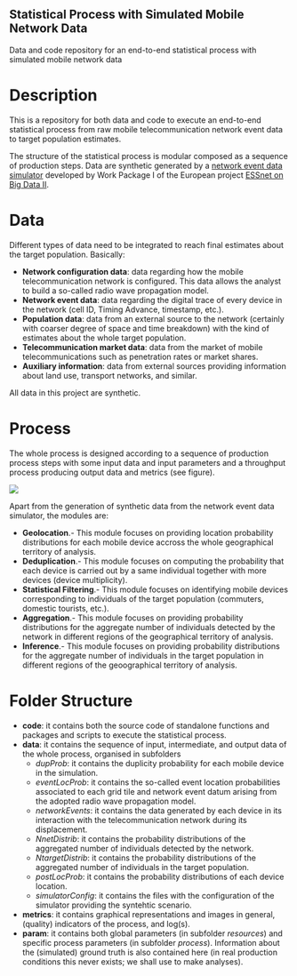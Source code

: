 ## Statistical Process with Simulated Mobile Network Data
Data and code repository for an end-to-end statistical process with simulated mobile network data

# Description
This is a repository for both data and code to execute an end-to-end statistical process from raw mobile telecommunication network event data to target population estimates. 

The structure of the statistical process is modular composed as a sequence of production steps. Data are synthetic generated by a [network event data simulator](https://github.com/MobilePhoneESSnetBigData/simulator) developed by Work Package I of the European project [ESSnet on Big Data II](https://webgate.ec.europa.eu/fpfis/mwikis/essnetbigdata/index.php/Main_Page).

# Data
Different types of data need to be integrated to reach final estimates about the target population. Basically:
* **Network configuration data**: data regarding how the mobile telecommunication network is configured. This data allows the analyst to build a so-called radio wave propagation model.
* **Network event data**: data regarding the digital trace of every device in the network (cell ID, Timing Advance, timestamp, etc.). 
* **Population data**: data from an external source to the network (certainly with coarser degree of space and time breakdown) with the kind of estimates about the whole target population.
* **Telecommunication market data**: data from the market of mobile telecommunications such as penetration rates or market shares.
* **Auxiliary information**: data from external sources providing information about land use, transport networks, and similar.

All data in this project are synthetic.

# Process
The whole process is designed according to a sequence of production process steps with some input data and input parameters and a throughput process producing output data and metrics (see figure).

 ![](/DataStepComplete.png)
 
 Apart from the generation of synthetic data from the network event data simulator, the modules are:
 
 * **Geolocation**.- This module focuses on providing location probability distributions for each mobile device accross the whole geographical territory of analysis.
 * **Deduplication**.- This module focuses on computing the probability that each device is carried out by a same individual together with more devices (device multiplicity).
 * **Statistical Filtering**.- This module focuses on identifying mobile devices corresponding to individuals of the target population (commuters, domestic tourists, etc.).
 * **Aggregation**.- This module focuses on providing probability distributions for the aggregate number of individuals detected by the network in different regions of the geographical territory of analysis.
 * **Inference**.- This module focuses on providing probability distributions for the aggregate number of individuals in the target population in different regions of the geoographical territory of analysis.
 
 # Folder Structure
 
 * **code**: it contains both the source code of standalone functions and packages and scripts to execute the statistical process.
 * **data**: it contains the sequence of input, intermediate, and output data of the whole process, organised in subfolders
   - *dupProb*: it contains the duplicity probability for each mobile device in the simulation.
   - *eventLocProb*: it contains the so-called event location probabilities associated to each grid tile and network event datum arising from the adopted radio wave propagation model.
   - *networkEvents*: it contains the data generated by each device in its interaction with the telecommunication network during its displacement.
   - *NnetDistrib*: it contains the probability distributions of the aggregated number of individuals detected by the network.
   - *NtargetDistrib*: it contains the probability distributions of the aggregated number of individuals in the target population.
   - *postLocProb*: it contains the probability distributions of each device location.
   - *simulatorConfig*: it contains the files with the configuration of the simulator providing the syntehtic scenario.
 * **metrics**: it contains graphical representations and images in general, (quality) indicators of the process, and log(s).
 * **param**: it contains both global parameters (in subfolder *resources*) and specific process parameters (in subfolder *process*). Information about the (simulated) ground truth is also contained here (in real production conditions this never exists; we shall use to make analyses).
